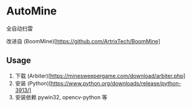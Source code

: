 # AutoMine

全自动扫雷

改进自 (BoomMine)[https://github.com/ArtrixTech/BoomMine]


## Usage

1. 下载 (Arbiter)[https://minesweepergame.com/download/arbiter.php]
2. 安装 (Python)[https://www.python.org/downloads/release/python-3913/]
3. 安装依赖 pywin32, opencv-python 等


